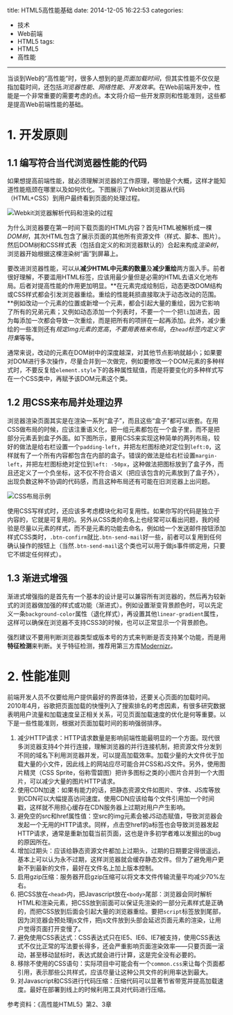 title: HTML5高性能基础
date: 2014-12-05 16:22:53
categories:
- 技术
- Web前端
- HTML5
tags:
- HTML5
- 高性能
---

当谈到Web的“高性能”时，很多人想到的是*页面加载时间*，但其实性能不仅仅是指加载时间，还包括*浏览器性能*、*网络性能*、*开发效率*。在Web前端开发中，性能是一个非常重要的需要考虑的点。本文将介绍一些开发原则和性能准则，这些都是提高Web前端性能的基础。

<!-- more -->

# 1. 开发原则

## 1.1 编写符合当代浏览器性能的代码

如果想提高前端性能，就必须理解浏览器的工作原理，哪怕是个大概，这样才能知道性能瓶颈在哪里以及如何优化。下图展示了Webkit浏览器从代码（HTML+CSS）到用户最终看到页面的处理过程。

![Webkit浏览器解析代码和渲染的过程](http://raytaylorlin-blog.qiniudn.com/image/HTML5/Webkit浏览器解析代码和渲染的过程.png)

为什么浏览器要在第一时间下载页面的HTML内容？首先HTML被解析成一棵*DOM树*，其次HTML包含了展示页面的其他所有资源文件（样式、脚本、图片）。然后DOM树和CSS样式表（包括自定义的和浏览器默认的）合起来构成*渲染树*，浏览器开始根据这棵渲染树“画”到屏幕上。

要改进浏览器性能，可以从**减少HTML中元素的数量**及**减少重绘**两方面入手。前者很好理解，不要滥用HTML标签，应该用最少量但是必需的HTML去语义化地布局。后者对提高性能的作用更加明显。**在元素完成绘制后，动态更改DOM结构或CSS样式都会引发浏览器重绘。重绘的性能耗损直接取决于动态改动的范围。**例如改动一个元素的位置或新增一个元素，都会引起大量的重绘，因为它影响了所有的兄弟元素；又例如动态添加一个列表时，不要一个一个把`li`加进去，因为每添加一次都会导致一次重绘，而是把所有的项拼在一起再添加。此外，减少重绘的一些准则还有*规定img元素的宽高*，*不要用表格来布局*，*在`head`标签内定义字符集*等等。

通常来说，改动的元素在DOM树中的深度越深，对其他节点影响就越小；如果要对DOM进行多次操作，尽量合并到一次做完，例如要修改一个DOM元素的多种样式时，不要反复给`element.style`下的各种属性赋值，而是将要变化的多种样式写在一个CSS类中，再赋予该DOM元素这个类。

## 1.2 用CSS来布局并处理边界

浏览器渲染页面其实是在渲染一系列“盒子”，而且这些“盒子”都可以嵌套。在用CSS做布局的时候，应该注重语义化，把一组元素都包在一个盒子里，而不是把部分元素丢到盒子外面。如下图所示，要用CSS来实现这种简单的两列布局，较好的做法是给右栏设置一个`padding-left`，并把左栏图标绝对定位到`left:0`，这样就有了一个所有内容都包含在内部的盒子。错误的做法是给右栏设置`margin-left`，并把左栏图标绝对定位到`left: -50px`，这种做法把图标放到了盒子外，而且还定义了一个负坐标，这不仅不符合语义（把应该包含的元素放到了盒子外），出现负数这种不协调的代码感，而且这种布局还有可能在旧浏览器上出问题。

![CSS布局示例](http://raytaylorlin-blog.qiniudn.com/image/HTML5/CSS布局示例.jpg)

使用CSS写样式时，还应该多考虑模块化和可复用性。如果你写的代码是独立于内容的，它就是可复用的。另外从CSS类的命名上也经常可以看出问题，我的经验是尽量以元素的样式，而不是元素的功能去命名，例如给一个发送邮件按钮添加样式CSS类时，`.btn-confirm`就比`.btn-send-mail`好一些，前者可以复用到任何确认操作的按钮上（当然`.btn-send-mail`这个类也可以用于做js事件绑定用，只要它不绑定任何样式）。

## 1.3 渐进式增强

渐进式增强指的是首先有一个基本的设计是可以兼容所有浏览器的，然后再为较新式的浏览器做加强的样式或功能（渐进式）。例如设置渐变背景颜色时，可以先定义一条`background-color`属性（退化样式），再设置其他`linear-gradient`属性，这样可以确保在浏览器不支持CSS3的时候，也可以正常显示一个背景颜色。

强烈建议不要用判断浏览器类型或版本号的方式来判断是否支持某个功能，而是用**特征检测**来判断。关于特征检测，推荐用第三方库[Modernizr](http://modernizr.com/)。

# 2. 性能准则

前端开发人员不仅要给用户提供最好的界面体验，还要关心页面的加载时间。2010年4月，谷歌把页面加载的快慢列入了搜索排名的考虑因素，有很多研究数据表明用户流量和加载速度呈正相关关系，可见页面加载速度的优化是何等重要。以下是一些性能准则，根据对页面加载时间的影响强弱排序。

1. 减少HTTP请求：HTTP请求数量是影响前端性能最明显的一个方面。现代很多浏览器支持4个并行连接，理解浏览器的并行连接机制，把资源文件分发到不同的域名下利用浏览器并发，可以提高加载效率。加载少量的大文件优于加载大量的小文件，因此线上的网站应尽可能合并CSS和JS文件。另外，使用图片精灵（CSS Sprite，俗称雪碧图）把许多图标之类的小图片合并到一个大图片，可以减少大量的图片HTTP请求。
2. 使用CDN加速：如果有能力的话，把静态资源文件如图片、字体、JS库等放到CDN可以大幅提高访问速度。使用CDN应该给每个文件引用加一个时间戳，这样就不用担心缓存在CDN服务器上过期对用户产生影响。
3. 避免空的src和href属性值：空src的img元素会被JS动态赋值，导致浏览器会发起一个无用的HTTP请求。同样，点击空href的a标签也会导致浏览器发起HTTP请求，通常是重新加载当前页面，这也是许多初学者难以发掘出的bug的原因所在。
4. 增加过期头：应该给静态资源文件都加上过期头，过期的日期要定得很遥远，基本上可以认为永不过期，这样浏览器就会缓存静态文件。但为了避免用户更新不到最新的文件，最好在文件名上加上版本控制。
5. 启用gzip压缩：服务器开启gzip压缩可以将文本文件传输流量平均减少70%左右。
6. 把CSS放在`<head>`内，把Javascript放在`<body>`尾部：浏览器会同时解析HTML和渲染元素，把CSS放到前面可以保证先渲染的一部分元素样式是正确的，而把CSS放到后面会引起大量的浏览器重绘。要把`script`标签放到尾部，因为浏览器会预处理js文件，把js文件放到头部会延迟页面元素的渲染，让用户觉得页面打开变慢了。
7. 避免使用CSS表达式：CSS表达式只在IE5、IE6、IE7被支持，使用CSS表达式不仅比正常的写法要长得多，还会严重影响页面渲染效率——只要页面一滚动，甚至移动鼠标时，表达式就会进行计算，这是完全没有必要的。
8. 移除不使用的CSS语句：实际项目中可能会有一个`common.css`来让每个页面都引用，表示那些公共样式，应该尽量让这种公共文件的利用率达到最大。
9. 对Javascript和CSS进行代码压缩：压缩代码可以显著节省带宽并提高加载速度。最好在部署到线上的时候利用工具对代码进行压缩。

参考资料：《高性能HTML5》第2、3章